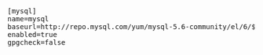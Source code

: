 
<pre>[mysql]
name=mysql
baseurl=http://repo.mysql.com/yum/mysql-5.6-community/el/6/$basearch/
enabled=true
gpgcheck=false
</pre>